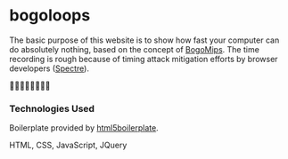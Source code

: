 # bogoloops
The basic purpose of this website is to show how fast your computer can do absolutely nothing, based on the concept of [BogoMips](https://en.wikipedia.org/wiki/BogoMips). The time recording is rough because of timing attack mitigation efforts by browser developers ([Spectre](https://meltdownattack.com/)).

🤔🤔🤔🤔🤔🤔🤔🤔

### Technologies Used
Boilerplate provided by [html5boilerplate](https://html5boilerplate.com/). 

HTML, CSS, JavaScript, JQuery
